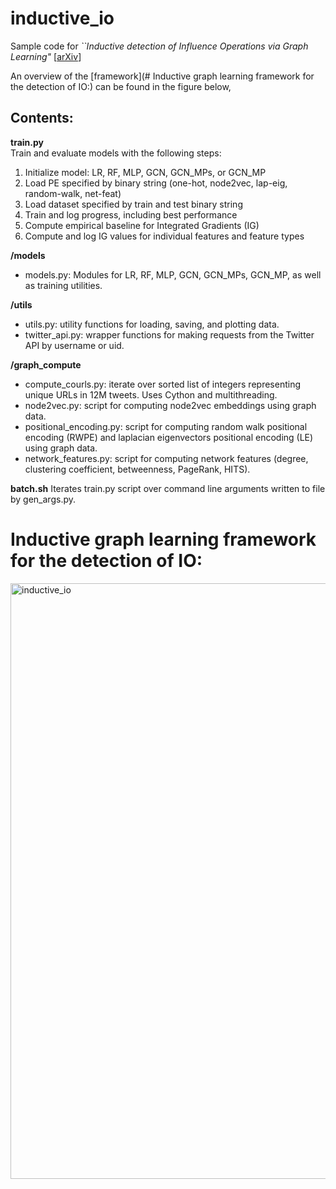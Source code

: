 # inductive_io

Sample code for _``Inductive detection of Influence Operations via Graph Learning"_ [[arXiv](https://arxiv.org/abs/2305.16544)]

An overview of the [framework](# Inductive graph learning framework for the detection of IO:) can be found in the figure below,

## Contents:

**train.py**  
Train and evaluate models with the following steps:
1. Initialize model: LR, RF, MLP, GCN, GCN_MPs, or GCN_MP
2. Load PE specified by binary string (one-hot, node2vec, lap-eig, random-walk, net-feat)
3. Load dataset specified by train and test binary string
4. Train and log progress, including best performance
5. Compute empirical baseline for Integrated Gradients (IG) 
6. Compute and log IG values for individual features and feature types

**/models**

* models.py: Modules for LR, RF, MLP, GCN, GCN_MPs, GCN_MP, as well as training utilities.
  
**/utils**

* utils.py: utility functions for loading, saving, and plotting data.
* twitter_api.py: wrapper functions for making requests from the Twitter API by username or uid.

**/graph_compute**

* compute_courls.py: iterate over sorted list of integers representing unique URLs in 12M tweets. Uses Cython and multithreading. 
* node2vec.py: script for computing node2vec embeddings using graph data.
* positional_encoding.py: script for computing random walk positional encoding (RWPE) and laplacian eigenvectors positional encoding (LE) using graph data.
* network_features.py: script for computing network features (degree, clustering coefficient, betweenness, PageRank, HITS).

**batch.sh**
Iterates train.py script over command line arguments written to file by gen_args.py.

# Inductive graph learning framework for the detection of IO:
<img width="953" alt="inductive_io" src="https://github.com/nngabe/inductive_io/assets/50005216/62a9e715-30f8-47da-98cc-f5e90f21ef85">


